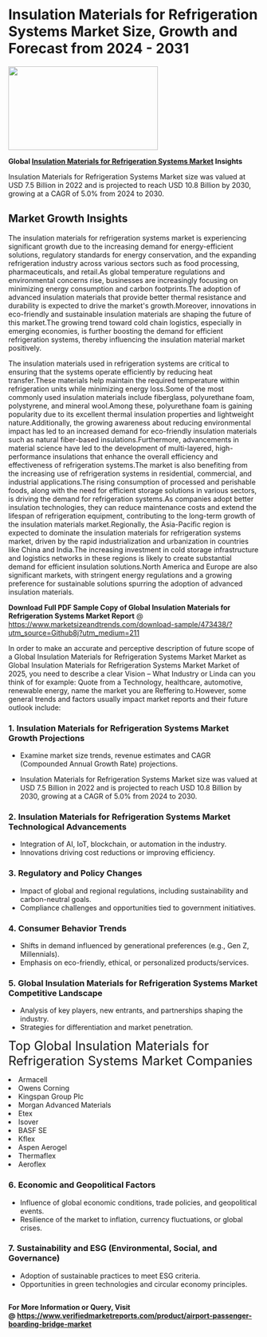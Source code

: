 <H1>Insulation Materials for Refrigeration Systems Market Size, Growth and Forecast from 2024 - 2031</H1><img class="aligncenter size-medium wp-image-584254" src="https://thirdeyenews.in/wp-content/uploads/2024/09/Global-Market-Research-300x168.jpeg" alt="" width="300" height="168" /><p><strong>Global&nbsp;<a href="https://www.marketsizeandtrends.com/download-sample/473438/?utm_source=Github8j?utm_medium=211">Insulation Materials for Refrigeration Systems Market</a> Insights</strong></p><p>Insulation Materials for Refrigeration Systems Market size was valued at USD 7.5 Billion in 2022 and is projected to reach USD 10.8 Billion by 2030, growing at a CAGR of 5.0% from 2024 to 2030.</p><p><h2>Market Growth Insights</h2> <p>The insulation materials for refrigeration systems market is experiencing significant growth due to the increasing demand for energy-efficient solutions, regulatory standards for energy conservation, and the expanding refrigeration industry across various sectors such as food processing, pharmaceuticals, and retail.As global temperature regulations and environmental concerns rise, businesses are increasingly focusing on minimizing energy consumption and carbon footprints.The adoption of advanced insulation materials that provide better thermal resistance and durability is expected to drive the market's growth.Moreover, innovations in eco-friendly and sustainable insulation materials are shaping the future of this market.The growing trend toward cold chain logistics, especially in emerging economies, is further boosting the demand for efficient refrigeration systems, thereby influencing the insulation material market positively.</p> <p>The insulation materials used in refrigeration systems are critical to ensuring that the systems operate efficiently by reducing heat transfer.These materials help maintain the required temperature within refrigeration units while minimizing energy loss.Some of the most commonly used insulation materials include fiberglass, polyurethane foam, polystyrene, and mineral wool.Among these, polyurethane foam is gaining popularity due to its excellent thermal insulation properties and lightweight nature.Additionally, the growing awareness about reducing environmental impact has led to an increased demand for eco-friendly insulation materials such as natural fiber-based insulations.Furthermore, advancements in material science have led to the development of multi-layered, high-performance insulations that enhance the overall efficiency and effectiveness of refrigeration systems.The market is also benefiting from the increasing use of refrigeration systems in residential, commercial, and industrial applications.The rising consumption of processed and perishable foods, along with the need for efficient storage solutions in various sectors, is driving the demand for refrigeration systems.As companies adopt better insulation technologies, they can reduce maintenance costs and extend the lifespan of refrigeration equipment, contributing to the long-term growth of the insulation materials market.Regionally, the Asia-Pacific region is expected to dominate the insulation materials for refrigeration systems market, driven by the rapid industrialization and urbanization in countries like China and India.The increasing investment in cold storage infrastructure and logistics networks in these regions is likely to create substantial demand for efficient insulation solutions.North America and Europe are also significant markets, with stringent energy regulations and a growing preference for sustainable solutions spurring the adoption of advanced insulation materials.</p> <p><span class=""><strong>Download Full PDF Sample Copy of Global Insulation Materials for Refrigeration Systems Market Report</strong> @ <a href="https://www.marketsizeandtrends.com/download-sample/473438/?utm_source=Github8j?utm_medium=211" target="_blank">https://www.marketsizeandtrends.com/download-sample/473438/?utm_source=Github8j?utm_medium=211</a></span></p><p>In order to make an accurate and perceptive description of future scope of a Global&nbsp;Insulation Materials for Refrigeration Systems Market Market as Global&nbsp;Insulation Materials for Refrigeration Systems Market Market of 2025, you need to describe a clear Vision &ndash; What Industry or Linda can you think of for example: Quote from a Technology, healthcare, automotive, renewable energy, name the market you are Reffering to.However, some general trends and factors usually impact market reports and their future outlook include:</p><h3>1.&nbsp;<strong>Insulation Materials for Refrigeration Systems Market Growth Projections</strong></h3><ul><li>Examine market size trends, revenue estimates and CAGR (Compounded Annual Growth Rate) projections.</li><li><p>Insulation Materials for Refrigeration Systems Market size was valued at USD 7.5 Billion in 2022 and is projected to reach USD 10.8 Billion by 2030, growing at a CAGR of 5.0% from 2024 to 2030.</p></li></ul><h3>2.&nbsp;<strong>Insulation Materials for Refrigeration Systems Market Technological Advancements</strong></h3><ul><li>Integration of AI, IoT, blockchain, or automation in the industry.</li><li>Innovations driving cost reductions or improving efficiency.</li></ul><h3>3.&nbsp;<strong>Regulatory and Policy Changes</strong></h3><ul><li>Impact of global and regional regulations, including sustainability and carbon-neutral goals.</li><li>Compliance challenges and opportunities tied to government initiatives.</li></ul><h3>4.&nbsp;<strong>Consumer Behavior Trends</strong></h3><ul><li>Shifts in demand influenced by generational preferences (e.g., Gen Z, Millennials).</li><li>Emphasis on eco-friendly, ethical, or personalized products/services.</li></ul><h3>5.&nbsp;<strong>Global Insulation Materials for Refrigeration Systems Market Competitive Landscape</strong></h3><ul><li>Analysis of key players, new entrants, and partnerships shaping the industry.</li><li>Strategies for differentiation and market penetration.</li></ul><p data-pm-slice="1 1 []"><span style="color: inherit; font-family: inherit; font-size: 25px;">Top Global Insulation Materials for Refrigeration Systems Market Companies</span></p><div class="" data-test-id=""><p><li>Armacell</li><li> Owens Corning</li><li> Kingspan Group Plc</li><li> Morgan Advanced Materials</li><li> Etex</li><li> Isover</li><li> BASF SE</li><li> Kflex</li><li> Aspen Aerogel</li><li> Thermaflex</li><li> Aeroflex</li></p></div><h3>6.&nbsp;<strong>Economic and Geopolitical Factors</strong></h3><ul><li>Influence of global economic conditions, trade policies, and geopolitical events.</li><li>Resilience of the market to inflation, currency fluctuations, or global crises.</li></ul><h3>7.&nbsp;<strong>Sustainability and ESG (Environmental, Social, and Governance)</strong></h3><ul><li>Adoption of sustainable practices to meet ESG criteria.</li><li>Opportunities in green technologies and circular economy principles.</li></ul><h2><strong style="font-size: 14px;">For More Information or Query, Visit @&nbsp;</strong><a style="background-color: #ffffff; font-size: 14px;" href="https://www.marketsizeandtrends.com/report/insulation-materials-for-refrigeration-systems-market/" target="_blank">https://www.verifiedmarketreports.com/product/airport-passenger-boarding-bridge-market</a></h2>